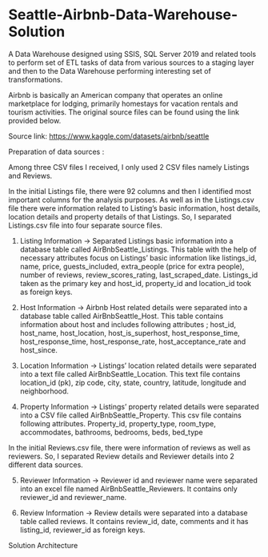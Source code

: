# Seattle-Airbnb-Data-Warehouse-Solution

A Data Warehouse designed using SSIS, SQL Server 2019 and related tools to perform set of ETL tasks of data from various sources to a staging layer and then to the Data Warehouse performing interesting set of transformations.

Airbnb is basically an American company that operates an online marketplace for lodging, 
primarily homestays for vacation rentals and tourism activities. The original source files can be 
found using the link provided below.

Source link: https://www.kaggle.com/datasets/airbnb/seattle

Preparation of data sources :

Among three CSV files I received, I only used 2 CSV files 
namely Listings and Reviews. 

In the initial Listings file, there were 92 columns and then I identified most important columns for 
the analysis purposes. As well as in the Listings.csv file there were information related to Listing’s
basic information, host details, location details and property details of that Listings. So, I separated 
Listings.csv file into four separate source files.

1. Listing Information →
Separated Listings basic information into a database table called 
AirBnbSeattle_Listings.
This table with the help of necessary attributes focus on Listings’ basic information like 
listings_id, name, price, guests_included, extra_people (price for extra people), number of 
reviews, review_scores_rating, last_scraped_date.
Listings_id taken as the primary key and host_id, property_id and location_id took as 
foreign keys.

2. Host Information →
Airbnb Host related details were separated into a database table called
AirBnbSeattle_Host.
This table contains information about host and includes following attributes ; host_id, 
host_name, host_location, host_is_superhost, host_response_time, host_response_time, 
host_response_rate, host_acceptance_rate and host_since.

3. Location Information →
Listings’ location related details were separated into a text file called 
AirBnbSeattle_Location.
This text file contains location_id (pk), zip code, city, state, country, latitude, longitude and 
neighborhood.

4. Property Information →
Listings’ property related details were separated into a CSV file called 
AirBnbSeattle_Property.
This csv file contains following attributes. Property_id, property_type, room_type, 
accommodates, bathrooms, bedrooms, beds, bed_type

In the initial Reviews.csv file, there were information of reviews as well as reviewers. So, I 
separated Review details and Reviewer details into 2 different data sources.

5. Reviewer Information →
Reviewer id and reviewer name were separated into an excel file named 
AirBnbSeattle_Reviewers.
It contains only reviewer_id and reviewer_name.

6. Review Information →
Review details were separated into a database table called reviews.
It contains review_id, date, comments and it has listing_id, reviewer_id as foreign keys.

Solution Architecture


